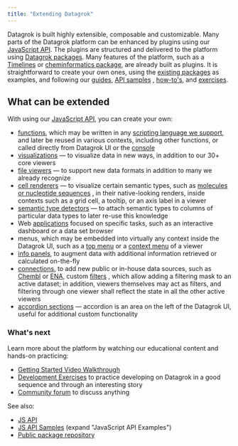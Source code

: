 ```yaml
---
title: "Extending Datagrok"
---
```


Datagrok is built highly extensible, composable and customizable. Many parts of the Datagrok platform can be enhanced by
plugins using our [JavaScript API](js-api.md). The plugins are structured and delivered to the platform
using [Datagrok packages](../develop.md#packages). Many features of the platform, such as a
[Timelines](https://github.com/datagrok-ai/public/tree/master/packages/Viewers) or
[cheminformatics package](https://github.com/datagrok-ai/public/tree/master/packages/Chem), are already built as
plugins. It is straightforward to create your own ones, using
the [existing packages](https://github.com/datagrok-ai/public/tree/master/packages) as examples, and following
our [guides](../develop.md), [API samples](https://public.datagrok.ai/js)
, [how-to's](../how-to/develop-custom-viewer.md), and [exercises](../onboarding/exercises.md).

## What can be extended

With using our [JavaScript API](js-api.md), you can create your own:

* [functions](../../datagrok/concepts/functions/functions.md), which may be written in any
  [scripting language we support](../../compute/scripting.md), and later be reused in various contexts, including other
  functions, or called directly from Datagrok UI or the [console](../../datagrok/navigation/navigation.md#console)
* [visualizations](../../visualize/viewers/viewers.md) — to visualize data in new ways, in addition to our 30+ core viewers
* [file viewers](../how-to/create-custom-file-viewers.md) — to support new data formats in addition to many we already recognize
* [cell renderers](../function-roles.md#cell-renderers) — to visualize certain semantic types, such
  as [molecules
  or nucleotide sequences](https://github.com/datagrok-ai/public/blob/master/libraries/chem-meta/src/rdkit-api.ts)
  , in their native-looking renders, inside contexts such as a grid cell, a tooltip, or an axis label in a viewer
* [semantic type detectors](../how-to/define-semantic-type-detectors.md) — to attach semantic types to columns of
  particular data types to later re-use this knowledge
* Web [applications](../how-to/build-an-app.md) focused on specific tasks, such as an interactive dashboard or a data set
  browser<!--, as [the one for Chembl](https://github.com/datagrok-ai/public/tree/master/packages/ChemblBrowser)-->
* menus, which may be embedded into virtually any context inside the Datagrok UI, such as a
  [top menu](https://public.datagrok.ai/js/samples/ui/menu) or
  a [context menu](https://public.datagrok.ai/js/samples/events/viewer-events) of a viewer
* [info panels](../how-to/add-info-panel.md), to augment data with additional information retrieved or calculated
  on-the-fly
* [connections](../../access/access.md#data-connection), to add new public or in-house data sources, such
  as [Chembl](https://www.ebi.ac.uk/chembl/) or [ENA](https://www.ebi.ac.uk/ena/browser/),
  custom [filters](https://github.com/datagrok-ai/public/blob/master/packages/Widgets/src/filters/radio-button-filter.ts)
  , which allow adding a filtering mask to an active dataset; in addition, viewers themselves may act as filters, and
  filtering through one viewer shall reflect the state in all the other active viewers
* [accordion sections](../advanced/ui.md#accordions) — accordion is an area on the left of the Datagrok UI, useful for additional
  custom functionality

### What's next

Learn more about the platform by watching our educational content and hands-on practicing:

* [Getting Started Video Walkthrough](../onboarding/getting-started.md#6-videos)
* [Development Exercises](../onboarding/exercises.md) to practice developing on Datagrok in a good sequence and through an
  interesting story
* [Community forum](https://community.datagrok.ai/) to discuss anything

See also:

* [JS API](js-api.md)
* [JS API Samples](https://public.datagrok.ai/js) (expand "JavaScript API Examples")
* [Public package repository](https://github.com/datagrok-ai/public)
